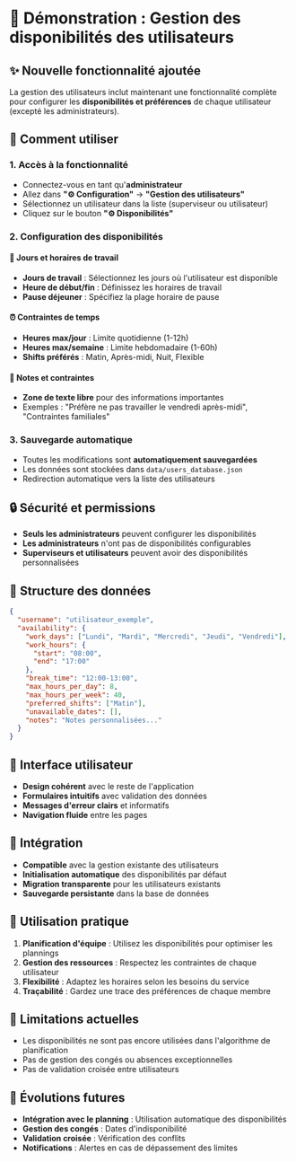 # 🎯 Démonstration : Gestion des disponibilités des utilisateurs

## ✨ Nouvelle fonctionnalité ajoutée

La gestion des utilisateurs inclut maintenant une fonctionnalité complète pour configurer les **disponibilités et préférences** de chaque utilisateur (excepté les administrateurs).

## 🚀 Comment utiliser

### 1. Accès à la fonctionnalité
- Connectez-vous en tant qu'**administrateur**
- Allez dans **"⚙️ Configuration"** → **"Gestion des utilisateurs"**
- Sélectionnez un utilisateur dans la liste (superviseur ou utilisateur)
- Cliquez sur le bouton **"⚙️ Disponibilités"**

### 2. Configuration des disponibilités

#### 📅 Jours et horaires de travail
- **Jours de travail** : Sélectionnez les jours où l'utilisateur est disponible
- **Heure de début/fin** : Définissez les horaires de travail
- **Pause déjeuner** : Spécifiez la plage horaire de pause

#### ⏰ Contraintes de temps
- **Heures max/jour** : Limite quotidienne (1-12h)
- **Heures max/semaine** : Limite hebdomadaire (1-60h)
- **Shifts préférés** : Matin, Après-midi, Nuit, Flexible

#### 📝 Notes et contraintes
- **Zone de texte libre** pour des informations importantes
- Exemples : "Préfère ne pas travailler le vendredi après-midi", "Contraintes familiales"

### 3. Sauvegarde automatique
- Toutes les modifications sont **automatiquement sauvegardées**
- Les données sont stockées dans `data/users_database.json`
- Redirection automatique vers la liste des utilisateurs

## 🔒 Sécurité et permissions

- **Seuls les administrateurs** peuvent configurer les disponibilités
- **Les administrateurs** n'ont pas de disponibilités configurables
- **Superviseurs et utilisateurs** peuvent avoir des disponibilités personnalisées

## 💾 Structure des données

```json
{
  "username": "utilisateur_exemple",
  "availability": {
    "work_days": ["Lundi", "Mardi", "Mercredi", "Jeudi", "Vendredi"],
    "work_hours": {
      "start": "08:00",
      "end": "17:00"
    },
    "break_time": "12:00-13:00",
    "max_hours_per_day": 8,
    "max_hours_per_week": 40,
    "preferred_shifts": ["Matin"],
    "unavailable_dates": [],
    "notes": "Notes personnalisées..."
  }
}
```

## 🎨 Interface utilisateur

- **Design cohérent** avec le reste de l'application
- **Formulaires intuitifs** avec validation des données
- **Messages d'erreur clairs** et informatifs
- **Navigation fluide** entre les pages

## 🔄 Intégration

- **Compatible** avec la gestion existante des utilisateurs
- **Initialisation automatique** des disponibilités par défaut
- **Migration transparente** pour les utilisateurs existants
- **Sauvegarde persistante** dans la base de données

## 📱 Utilisation pratique

1. **Planification d'équipe** : Utilisez les disponibilités pour optimiser les plannings
2. **Gestion des ressources** : Respectez les contraintes de chaque utilisateur
3. **Flexibilité** : Adaptez les horaires selon les besoins du service
4. **Traçabilité** : Gardez une trace des préférences de chaque membre

## 🚧 Limitations actuelles

- Les disponibilités ne sont pas encore utilisées dans l'algorithme de planification
- Pas de gestion des congés ou absences exceptionnelles
- Pas de validation croisée entre utilisateurs

## 🔮 Évolutions futures

- **Intégration avec le planning** : Utilisation automatique des disponibilités
- **Gestion des congés** : Dates d'indisponibilité
- **Validation croisée** : Vérification des conflits
- **Notifications** : Alertes en cas de dépassement des limites
